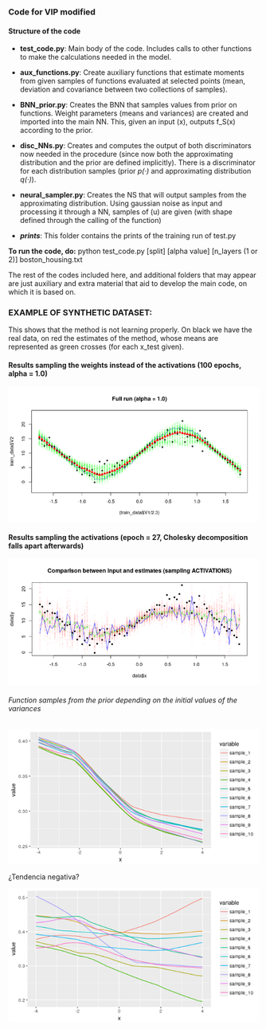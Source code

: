 ### Code for VIP modified

#### Structure of the code

* **test_code.py**: Main body of the code. Includes calls to other functions to make the calculations needed in the model.

* **aux_functions.py**: Create auxiliary functions that estimate moments from given samples of functions evaluated at selected points (mean, deviation and covariance between two collections of samples).

* **BNN_prior.py**: Creates the BNN that samples values from prior on functions. Weight parameters (means and variances) are created and imported into the main NN. This, given an input (x), outputs f_S(x) according to the prior.

* **disc_NNs.py**: Creates and computes the output of both discriminators now needed in the procedure (since now both the approximating distribution and the prior are defined implicitly). There is a discriminator for each distribution samples (prior <em>p(·)</em> and approximating distribution <em>q(·)</em>).

* **neural_sampler.py**: Creates the NS that will output samples from the approximating distribution. Using gaussian noise as input and processing it through a NN, samples of (u) are given (with shape defined through the calling of the function)

* <em>**prints**</em>: This folder contains the prints of the training run of test.py

**To run the code, do:** python test_code.py [split] [alpha value] [n_layers (1 or 2)] boston_housing.txt

The rest of the codes included here, and additional folders that may appear are just auxiliary and extra material that aid to develop the main code, on which it is based on. 


### EXAMPLE OF SYNTHETIC DATASET:

This shows that the method is not learning properly. On black we have the real data, on red the estimates of the method, whose means are represented as green crosses (for each x_test given). 

#### Results sampling the weights instead of the activations (100 epochs, alpha = 1.0)
<img src="synthetic_cases/full_run_carlitos.png" alt="Final results estimated in the input test values for the noiseless synthetic problem" width="650"/>

#### Results sampling the activations (epoch = 27, Cholesky decomposition falls apart afterwards)
<img src="synthetic_cases/results_activations_sampled.png" alt="Results estimated (f(z)) in the inducing points for the noiseless synthetic problem" width="650"/>




###### Function samples from the prior depending on the initial values of the variances

<img src="prior_samples_var-5.png" alt="Samples from the prior with variance defined (-5)" width="650"/>

¿Tendencia negativa?

<img src="prior_samples_var-3.png" alt="Samples from the prior with variance defined (-3)" width="650"/>

